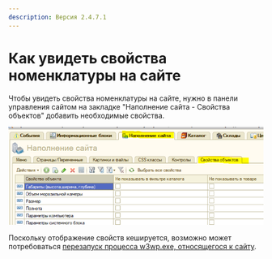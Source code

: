 ```yaml
---
description: Версия 2.4.7.1
---
```


# Как увидеть свойства номенклатуры на сайте

Чтобы увидеть свойства номенклатуры на сайте, нужно в панели управления сайтом на закладке "Наполнение сайта - Свойства объектов" добавить необходимые свойства.

![](../.gitbook/assets/image%20%2823%29.png)

Поскольку отображение свойств кешируется, возможно может потребоваться [перезапуск процесса w3wp.exe, относящегося к сайту](kak-perezapustit-process-w3wp.md).

